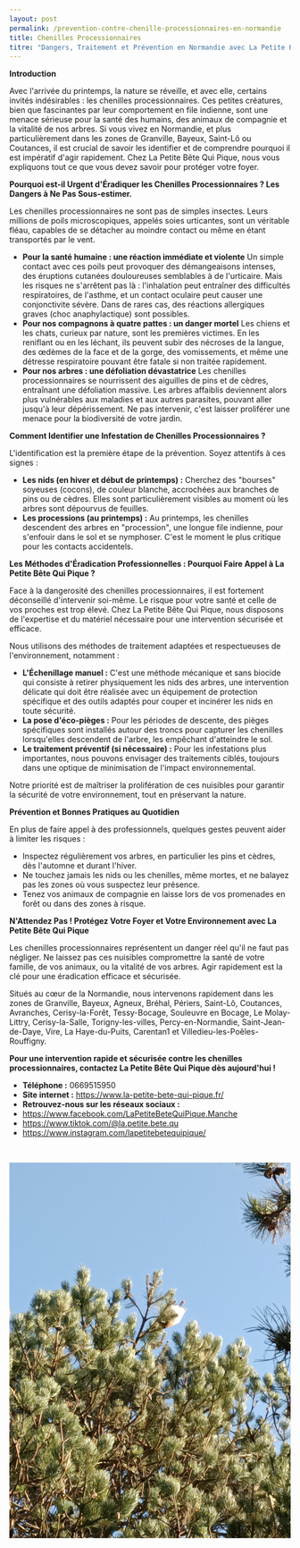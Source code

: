 ```yaml
---
layout: post
permalink: /prevention-contre-chenille-processionnaires-en-normandie
title: Chenilles Processionnaires
titre: "Dangers, Traitement et Prévention en Normandie avec La Petite Bête Qui Pique "
---
```




**Introduction** 

Avec l'arrivée du printemps, la nature se réveille, et avec elle, certains invités indésirables : les chenilles processionnaires. Ces petites créatures, bien que fascinantes par leur comportement en file indienne, sont une menace sérieuse pour la santé des humains, des animaux de compagnie et la vitalité de nos arbres. Si vous vivez en Normandie, et plus particulièrement dans les zones de Granville, Bayeux, Saint-Lô ou Coutances, il est crucial de savoir les identifier et de comprendre pourquoi il est impératif d'agir rapidement. Chez La Petite Bête Qui Pique, nous vous expliquons tout ce que vous devez savoir pour protéger votre foyer. 

**Pourquoi est-il Urgent d'Éradiquer les Chenilles Processionnaires ? Les Dangers à Ne Pas Sous-estimer.** 

Les chenilles processionnaires ne sont pas de simples insectes. Leurs millions de poils microscopiques, appelés soies urticantes, sont un véritable fléau, capables de se détacher au moindre contact ou même en étant transportés par le vent. 

* **Pour la santé humaine : une réaction immédiate et violente** Un simple contact avec ces poils peut provoquer des démangeaisons intenses, des éruptions cutanées douloureuses semblables à de l'urticaire. Mais les risques ne s'arrêtent pas là : l'inhalation peut entraîner des difficultés respiratoires, de l'asthme, et un contact oculaire peut causer une conjonctivite sévère. Dans de rares cas, des réactions allergiques graves (choc anaphylactique) sont possibles. 
* **Pour nos compagnons à quatre pattes : un danger mortel** Les chiens et les chats, curieux par nature, sont les premières victimes. En les reniflant ou en les léchant, ils peuvent subir des nécroses de la langue, des œdèmes de la face et de la gorge, des vomissements, et même une détresse respiratoire pouvant être fatale si non traitée rapidement. 
* **Pour nos arbres : une défoliation dévastatrice** Les chenilles processionnaires se nourrissent des aiguilles de pins et de cèdres, entraînant une défoliation massive. Les arbres affaiblis deviennent alors plus vulnérables aux maladies et aux autres parasites, pouvant aller jusqu'à leur dépérissement. Ne pas intervenir, c'est laisser proliférer une menace pour la biodiversité de votre jardin. 

**Comment Identifier une Infestation de Chenilles Processionnaires ?** 

L'identification est la première étape de la prévention. Soyez attentifs à ces signes : 

* **Les nids (en hiver et début de printemps) :** Cherchez des "bourses" soyeuses (cocons), de couleur blanche, accrochées aux branches de pins ou de cèdres. Elles sont particulièrement visibles au moment où les arbres sont dépourvus de feuilles. 
* **Les processions (au printemps) :** Au printemps, les chenilles descendent des arbres en "procession", une longue file indienne, pour s'enfouir dans le sol et se nymphoser. C'est le moment le plus critique pour les contacts accidentels. 

**Les Méthodes d'Éradication Professionnelles : Pourquoi Faire Appel à La Petite Bête Qui Pique ?** 

Face à la dangerosité des chenilles processionnaires, il est fortement déconseillé d'intervenir soi-même. Le risque pour votre santé et celle de vos proches est trop élevé. Chez La Petite Bête Qui Pique, nous disposons de l'expertise et du matériel nécessaire pour une intervention sécurisée et efficace. 

Nous utilisons des méthodes de traitement adaptées et respectueuses de l'environnement, notamment : 

* **L'Échenillage manuel :** C'est une méthode mécanique et sans biocide qui consiste à retirer physiquement les nids des arbres, une intervention délicate qui doit être réalisée avec un équipement de protection spécifique et des outils adaptés pour couper et incinérer les nids en toute sécurité. 
* **La pose d'éco-pièges :** Pour les périodes de descente, des pièges spécifiques sont installés autour des troncs pour capturer les chenilles lorsqu'elles descendent de l'arbre, les empêchant d'atteindre le sol. 
* **Le traitement préventif (si nécessaire) :** Pour les infestations plus importantes, nous pouvons envisager des traitements ciblés, toujours dans une optique de minimisation de l'impact environnemental. 

Notre priorité est de maîtriser la prolifération de ces nuisibles pour garantir la sécurité de votre environnement, tout en préservant la nature. 

**Prévention et Bonnes Pratiques au Quotidien** 

En plus de faire appel à des professionnels, quelques gestes peuvent aider à limiter les risques : 

* Inspectez régulièrement vos arbres, en particulier les pins et cèdres, dès l'automne et durant l'hiver. 
* Ne touchez jamais les nids ou les chenilles, même mortes, et ne balayez pas les zones où vous suspectez leur présence. 
* Tenez vos animaux de compagnie en laisse lors de vos promenades en forêt ou dans des zones à risque. 

**N'Attendez Pas ! Protégez Votre Foyer et Votre Environnement avec La Petite Bête Qui Pique** 

Les chenilles processionnaires représentent un danger réel qu'il ne faut pas négliger. Ne laissez pas ces nuisibles compromettre la santé de votre famille, de vos animaux, ou la vitalité de vos arbres. Agir rapidement est la clé pour une éradication efficace et sécurisée. 

Situés au cœur de la Normandie, nous intervenons rapidement dans les zones de Granville, Bayeux, Agneux, Bréhal, Périers, Saint-Lô, Coutances, Avranches, Cerisy-la-Forêt, Tessy-Bocage, Souleuvre en Bocage, Le Molay-Littry, Cerisy-la-Salle, Torigny-les-villes, Percy-en-Normandie, Saint-Jean-de-Daye, Vire, La Haye-du-Puits, Carentan1 et Villedieu-les-Poêles-Rouffigny. 

**Pour une intervention rapide et sécurisée contre les chenilles processionnaires, contactez La Petite Bête Qui Pique dès aujourd'hui !** 

* **Téléphone :** 0669515950 
* **Site internet :** <https://www.la-petite-bete-qui-pique.fr/> 
* **Retrouvez-nous sur les réseaux sociaux :**  
* <https://www.facebook.com/LaPetiteBeteQuiPique.Manche> 
* <https://www.tiktok.com/@la.petite.bete.qu> 
* <https://www.instagram.com/lapetitebetequipique/> 

 





![](/assets/uploads/011img_011_burst20250116135803.jpg)
